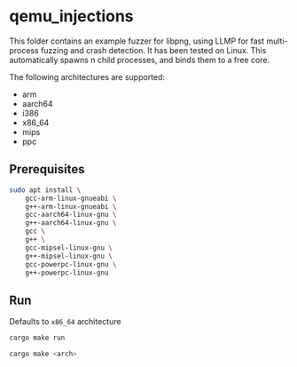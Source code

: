 # qemu_injections

This folder contains an example fuzzer for libpng, using LLMP for fast multi-process fuzzing and crash detection. It has been tested on Linux.
This automatically spawns n child processes, and binds them to a free core.

The following architectures are supported:
* arm
* aarch64
* i386
* x86_64
* mips
* ppc

## Prerequisites
```bash
sudo apt install \
    gcc-arm-linux-gnueabi \
    g++-arm-linux-gnueabi \
    gcc-aarch64-linux-gnu \
    g++-aarch64-linux-gnu \
    gcc \
    g++ \
    gcc-mipsel-linux-gnu \
    g++-mipsel-linux-gnu \
    gcc-powerpc-linux-gnu \
    g++-powerpc-linux-gnu
```

## Run

Defaults to `x86_64` architecture
```bash
cargo make run
```

```bash
cargo make <arch>
```
